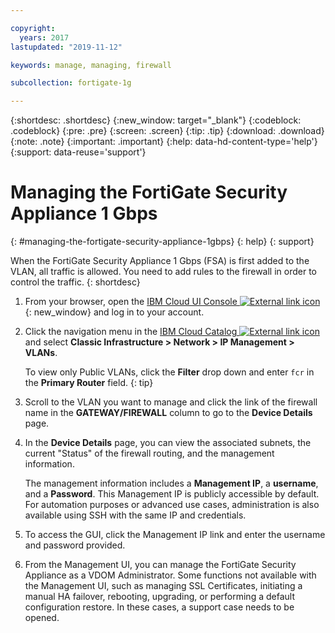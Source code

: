 ```yaml
---

copyright:
  years: 2017
lastupdated: "2019-11-12"

keywords: manage, managing, firewall

subcollection: fortigate-1g

---
```


{:shortdesc: .shortdesc}
{:new_window: target="_blank"}
{:codeblock: .codeblock}
{:pre: .pre}
{:screen: .screen}
{:tip: .tip}
{:download: .download}
{:note: .note}
{:important: .important}
{:help: data-hd-content-type='help'}
{:support: data-reuse='support'}

# Managing the FortiGate Security Appliance 1 Gbps
{: #managing-the-fortigate-security-appliance-1gbps}
{: help}
{: support}

When the FortiGate Security Appliance 1 Gbps (FSA) is first added to the VLAN, all traffic is allowed. You need to add rules to the firewall in order to control the traffic.
{: shortdesc}

1. From your browser, open the [IBM Cloud UI Console ![External link icon](../../icons/launch-glyph.svg "External link icon")](https://cloud.ibm.com/classic/security/firewalls/multivlan/provision){: new_window} and log in to your account.
2. Click the navigation menu in the [IBM Cloud Catalog ![External link icon](../../icons/launch-glyph.svg "External link icon")](https://cloud.ibm.com) and select **Classic Infrastructure > Network > IP Management > VLANs**.

	To view only Public VLANs, click the **Filter** drop down and enter ``fcr`` in the **Primary Router** field.
  {: tip}

3. Scroll to the VLAN you want to manage and click the link of the firewall name in the **GATEWAY/FIREWALL** column to go to the **Device Details** page.
4. In the **Device Details** page, you can view the associated subnets, the current "Status" of the firewall routing, and the management information.

	The management information includes a **Management IP**, a **username**, and a **Password**. This Management IP is publicly accessible by default. For automation purposes or advanced use cases, administration is also available using SSH with the same IP and credentials.
5. To access the GUI, click the Management IP link and enter the username and password provided.
6. From the Management UI, you can manage the FortiGate Security Appliance as a VDOM Administrator. Some functions not available with the Management UI, such as managing SSL Certificates, initiating a manual HA failover, rebooting, upgrading, or performing a default configuration restore. In these cases, a support case needs to be opened.
